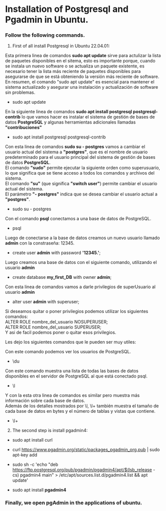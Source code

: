 # Installation of Postgresql and Pgadmin in Ubuntu.
### Follow the following commands.

1. First of all install Postgresql in Ubuntu 22.04.01:

Esta primera linea de comandos **sudo apt update** sirve para actulizar la lista de paquetes disponibles en el sitema, esto es importante porque, cuando se instala un nuevo software o se actualiza un paquete existente, es necesario tener la lista más reciente de paquetes disponibles para asegurarse de que se está obteniendo la versión más reciente de software.</br>
En resumen, el comando "sudo apt update" es esencial para mantener el sistema actualizado y asegurar una instalación y actualización de software sin problemas.
* sudo apt update

En la siguiente linea de comandos **sudo apt install postgresql postgresql-contrib** lo que vamos hacer es instalar el sistema de gestión de bases de datos **PostgreSQL** y algunas herramientas adicionales llamadas **"contribuciones"**
* sudo apt install postgresql postgresql-contrib

Con esta linea de comandos **sudo su - postgres** vamos a cambiar el usuario actual del sistema a **"postgres"**, que es el nombre de usuario predeterminado para el usuario principal del sistema de gestión de bases de datos **PostgreSQL**.</br>
El comando **"sudo"** permite ejecutar la siguiente orden como superusuario, lo que significa que se tiene acceso a todos los comandos y archivos del sistema.</br>
El comando **"su"** (que significa **"switch user"**) permite cambiar el usuario actual del sistema.</br>
El parámetro **"- postgres"** indica que se desea cambiar el usuario actual a **"postgres"**.
* sudo su - postgres

Con el comando **psql** conectamos a una base de datos de PostgreSQL.
* psql

Luego de conectarse a la base de datos creamos un nuevo usuario llamado **admin** con la constraseña: 12345.
* create user **admin** with password **'12345.'**;

Luego creamos una base de datos con el siguiente comando, utilizando el usuario **admin**
* create database **my_first_DB** with owner **admin**;

Con esta linea de comandos vamos a darle privilegios de superUsuario al usuario **admin**
* alter user **admin** with superuser;

Si deseamos quitar o poner privilegios podemos utilizar los siguientes comandos:</br>
ALTER ROLE nombre_del_usuario NOSUPERUSER;</br>
ALTER ROLE nombre_del_usuario SUPERUSER;</br>
Y asi de facil podemos poner o quitar esos privilegios.</br>

Les dejo los siguientes comandos que le pueden ser muy utiles:

Con este comando podemos ver los usuarios de PostgreSQL.
* \du

Con este comando muestra una lista de todas las bases de datos disponibles en el servidor de PostgreSQL al que está conectado psql.
* \l

Y con la esta otra linea de comandos es similar pero muestra más información sobre cada base de datos.</br> Además de los detalles mostrados por \l, \l+ también muestra el tamaño de cada base de datos en bytes y el número de tablas y vistas que contiene.
* \l+



2. The second step is install pgadmin4:
* sudo apt install curl
* curl https://www.pgadmin.org/static/packages_pgadmin_org.pub | sudo apt-key add

* sudo sh -c 'echo "deb https://ftp.postgresql.org/pub/pgadmin/pgadmin4/apt/$(lsb_release -cs) pgadmin4 main" > /etc/apt/sources.list.d/pgadmin4.list && apt update'

* sudo apt install **pgadmin4**

### Finally, we open pgAdmin in the applications of ubuntu. 
